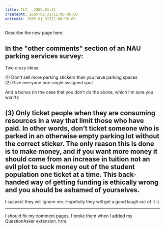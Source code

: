 ```yaml
---
title: TLT_-_2005.01.31
createdAt: 2005-01-31T11:06-05:00
editedAt: 2005-01-31T11:06-05:00
---
```


Describe the new page here.

In the "other comments" section of an NAU parking services survey:
-----
Two crazy ideas:

(1) Don't sell more parking stickers than you have parking spaces<br>
(2) Give everyone one single assigned spot

And a bonus (in the case that you don't do the above, which I'm sure you won't):

(3) Only ticket people when they are consuming resources in a way that limit those who have paid. In other words, don't ticket someone who is parked in an otherwise empty parking lot without the correct sticker. The only reason this is done is to make money, and if you want more money it should come from an increase in tuition not an evil plot to suck money out of the student population one ticket at a time. This back-handed way of getting funding is ethically wrong and you should be ashamed of yourselves.
-----

I suspect they will ignore me. Hopefully they will get a good laugh out of it :)

----

I should fix my comment pages. I broke them when I added my QuestionAsker extension. hrm.

